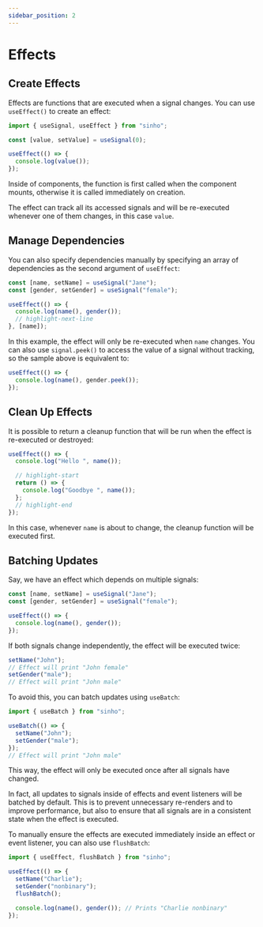```yaml
---
sidebar_position: 2
---
```


# Effects

## Create Effects

Effects are functions that are executed when a signal changes. You can use
`useEffect()` to create an effect:

```ts
import { useSignal, useEffect } from "sinho";

const [value, setValue] = useSignal(0);

useEffect(() => {
  console.log(value());
});
```

Inside of components, the function is first called when the component mounts,
otherwise it is called immediately on creation.

The effect can track all its accessed signals and will be re-executed whenever
one of them changes, in this case `value`.

## Manage Dependencies

You can also specify dependencies manually by specifying an array of
dependencies as the second argument of `useEffect`:

```ts
const [name, setName] = useSignal("Jane");
const [gender, setGender] = useSignal("female");

useEffect(() => {
  console.log(name(), gender());
  // highlight-next-line
}, [name]);
```

In this example, the effect will only be re-executed when `name` changes. You
can also use `signal.peek()` to access the value of a signal without tracking,
so the sample above is equivalent to:

```ts
useEffect(() => {
  console.log(name(), gender.peek());
});
```

## Clean Up Effects

It is possible to return a cleanup function that will be run when the effect is
re-executed or destroyed:

```ts
useEffect(() => {
  console.log("Hello ", name());

  // highlight-start
  return () => {
    console.log("Goodbye ", name());
  };
  // highlight-end
});
```

In this case, whenever `name` is about to change, the cleanup function will be
executed first.

## Batching Updates

Say, we have an effect which depends on multiple signals:

```ts
const [name, setName] = useSignal("Jane");
const [gender, setGender] = useSignal("female");

useEffect(() => {
  console.log(name(), gender());
});
```

If both signals change independently, the effect will be executed twice:

```ts
setName("John");
// Effect will print "John female"
setGender("male");
// Effect will print "John male"
```

To avoid this, you can batch updates using `useBatch`:

```ts
import { useBatch } from "sinho";

useBatch(() => {
  setName("John");
  setGender("male");
});
// Effect will print "John male"
```

This way, the effect will only be executed once after all signals have changed.

In fact, all updates to signals inside of effects and event listeners will be
batched by default. This is to prevent unnecessary re-renders and to improve
performance, but also to ensure that all signals are in a consistent state when
the effect is executed.

To manually ensure the effects are executed immediately inside an effect or
event listener, you can also use `flushBatch`:

```ts
import { useEffect, flushBatch } from "sinho";

useEffect(() => {
  setName("Charlie");
  setGender("nonbinary");
  flushBatch();

  console.log(name(), gender()); // Prints "Charlie nonbinary"
});
```
